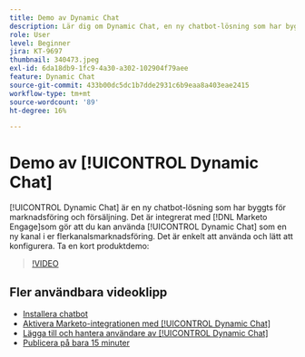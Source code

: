 ```yaml
---
title: Demo av Dynamic Chat
description: Lär dig om Dynamic Chat, en ny chatbot-lösning som har byggts för marknadsföring och försäljning från Adobe.
role: User
level: Beginner
jira: KT-9697
thumbnail: 340473.jpeg
exl-id: 6da18db9-1fc9-4a30-a302-102904f79aee
feature: Dynamic Chat
source-git-commit: 433b00dc5dc1b7dde2931c6b9eaa8a403eae2415
workflow-type: tm+mt
source-wordcount: '89'
ht-degree: 16%

---
```


# Demo av [!UICONTROL Dynamic Chat]

[!UICONTROL Dynamic Chat]  är en ny chatbot-lösning som har byggts för marknadsföring och försäljning. Det är integrerat med [!DNL Marketo Engage]som gör att du kan använda [!UICONTROL Dynamic Chat]  som en ny kanal i er flerkanalsmarknadsföring. Det är enkelt att använda och lätt att konfigurera. Ta en kort produktdemo:

>[!VIDEO](https://video.tv.adobe.com/v/340473/?quality=12&learn=on)

## Fler användbara videoklipp

* [Installera chatbot](setup.md)
* [Aktivera Marketo-integrationen med [!UICONTROL Dynamic Chat]](marketo-integration.md)
* [Lägga till och hantera användare av [!UICONTROL Dynamic Chat]](user-management.md)
* [Publicera på bara 15 minuter](go-live-in-15-minutes.md)
